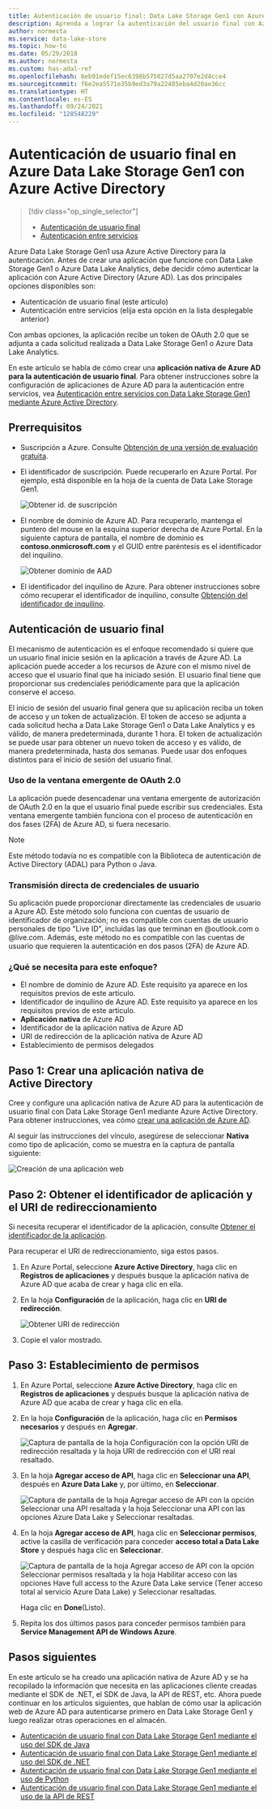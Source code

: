 ```yaml
---
title: Autenticación de usuario final: Data Lake Storage Gen1 con Azure AD
description: Aprenda a lograr la autenticación del usuario final con Azure Data Lake Storage Gen1 mediante Azure Active Directory
author: normesta
ms.service: data-lake-store
ms.topic: how-to
ms.date: 05/29/2018
ms.author: normesta
ms.custom: has-adal-ref
ms.openlocfilehash: 6eb91edef15ec6398b575027d5aa2707e2d4cce4
ms.sourcegitcommit: f6e2ea5571e35b9ed3a79a22485eba4d20ae36cc
ms.translationtype: HT
ms.contentlocale: es-ES
ms.lasthandoff: 09/24/2021
ms.locfileid: "128548229"
---
```

# <a name="end-user-authentication-with-azure-data-lake-storage-gen1-using-azure-active-directory"></a>Autenticación de usuario final en Azure Data Lake Storage Gen1 con Azure Active Directory
> [!div class="op_single_selector"]
> * [Autenticación de usuario final](data-lake-store-end-user-authenticate-using-active-directory.md)
> * [Autenticación entre servicios](data-lake-store-service-to-service-authenticate-using-active-directory.md)
>
>

Azure Data Lake Storage Gen1 usa Azure Active Directory para la autenticación. Antes de crear una aplicación que funcione con Data Lake Storage Gen1 o Azure Data Lake Analytics, debe decidir cómo autenticar la aplicación con Azure Active Directory (Azure AD). Las dos principales opciones disponibles son:

* Autenticación de usuario final (este artículo)
* Autenticación entre servicios (elija esta opción en la lista desplegable anterior)

Con ambas opciones, la aplicación recibe un token de OAuth 2.0 que se adjunta a cada solicitud realizada a Data Lake Storage Gen1 o Azure Data Lake Analytics.

En este artículo se habla de cómo crear una **aplicación nativa de Azure AD para la autenticación de usuario final**. Para obtener instrucciones sobre la configuración de aplicaciones de Azure AD para la autenticación entre servicios, vea [Autenticación entre servicios con Data Lake Storage Gen1 mediante Azure Active Directory](./data-lake-store-service-to-service-authenticate-using-active-directory.md).

## <a name="prerequisites"></a>Prerrequisitos
* Suscripción a Azure. Consulte [Obtención de una versión de evaluación gratuita](https://azure.microsoft.com/pricing/free-trial/).

* El identificador de suscripción. Puede recuperarlo en Azure Portal. Por ejemplo, está disponible en la hoja de la cuenta de Data Lake Storage Gen1.

    ![Obtener id. de suscripción](./media/data-lake-store-end-user-authenticate-using-active-directory/get-subscription-id.png)

* El nombre de dominio de Azure AD. Para recuperarlo, mantenga el puntero del mouse en la esquina superior derecha de Azure Portal. En la siguiente captura de pantalla, el nombre de dominio es **contoso.onmicrosoft.com** y el GUID entre paréntesis es el identificador del inquilino.

    ![Obtener dominio de AAD](./media/data-lake-store-end-user-authenticate-using-active-directory/get-aad-domain.png)

* El identificador del inquilino de Azure. Para obtener instrucciones sobre cómo recuperar el identificador de inquilino, consulte [Obtención del identificador de inquilino](../active-directory/develop/howto-create-service-principal-portal.md#get-tenant-and-app-id-values-for-signing-in).

## <a name="end-user-authentication"></a>Autenticación de usuario final
El mecanismo de autenticación es el enfoque recomendado si quiere que un usuario final inicie sesión en la aplicación a través de Azure AD. La aplicación puede acceder a los recursos de Azure con el mismo nivel de acceso que el usuario final que ha iniciado sesión. El usuario final tiene que proporcionar sus credenciales periódicamente para que la aplicación conserve el acceso.

El inicio de sesión del usuario final genera que su aplicación reciba un token de acceso y un token de actualización. El token de acceso se adjunta a cada solicitud hecha a Data Lake Storage Gen1 o Data Lake Analytics y es válido, de manera predeterminada, durante 1 hora. El token de actualización se puede usar para obtener un nuevo token de acceso y es válido, de manera predeterminada, hasta dos semanas. Puede usar dos enfoques distintos para el inicio de sesión del usuario final.

### <a name="using-the-oauth-20-pop-up"></a>Uso de la ventana emergente de OAuth 2.0
La aplicación puede desencadenar una ventana emergente de autorización de OAuth 2.0 en la que el usuario final puede escribir sus credenciales. Esta ventana emergente también funciona con el proceso de autenticación en dos fases (2FA) de Azure AD, si fuera necesario.

> [!NOTE]
> Este método todavía no es compatible con la Biblioteca de autenticación de Active Directory (ADAL) para Python o Java.
>
>

### <a name="directly-passing-in-user-credentials"></a>Transmisión directa de credenciales de usuario
Su aplicación puede proporcionar directamente las credenciales de usuario a Azure AD. Este método solo funciona con cuentas de usuario de identificador de organización; no es compatible con cuentas de usuario personales de tipo "Live ID", incluidas las que terminan en @outlook.com o @live.com. Además, este método no es compatible con las cuentas de usuario que requieren la autenticación en dos pasos (2FA) de Azure AD.

### <a name="what-do-i-need-for-this-approach"></a>¿Qué se necesita para este enfoque?
* El nombre de dominio de Azure AD. Este requisito ya aparece en los requisitos previos de este artículo.
* Identificador de inquilino de Azure AD. Este requisito ya aparece en los requisitos previos de este artículo.
* **Aplicación nativa** de Azure AD
* Identificador de la aplicación nativa de Azure AD
* URI de redirección de la aplicación nativa de Azure AD
* Establecimiento de permisos delegados


## <a name="step-1-create-an-active-directory-native-application"></a>Paso 1: Crear una aplicación nativa de Active Directory

Cree y configure una aplicación nativa de Azure AD para la autenticación de usuario final con Data Lake Storage Gen1 mediante Azure Active Directory. Para obtener instrucciones, vea cómo [crear una aplicación de Azure AD](../active-directory/develop/howto-create-service-principal-portal.md).

Al seguir las instrucciones del vínculo, asegúrese de seleccionar **Nativa** como tipo de aplicación, como se muestra en la captura de pantalla siguiente:

![Creación de una aplicación web](./media/data-lake-store-end-user-authenticate-using-active-directory/azure-active-directory-create-native-app.png "Creación de una aplicación nativa")

## <a name="step-2-get-application-id-and-redirect-uri"></a>Paso 2: Obtener el identificador de aplicación y el URI de redireccionamiento

Si necesita recuperar el identificador de la aplicación, consulte [Obtener el identificador de la aplicación](../active-directory/develop/howto-create-service-principal-portal.md#get-tenant-and-app-id-values-for-signing-in).

Para recuperar el URI de redireccionamiento, siga estos pasos.

1. En Azure Portal, seleccione **Azure Active Directory**, haga clic en **Registros de aplicaciones** y después busque la aplicación nativa de Azure AD que acaba de crear y haga clic en ella.

2. En la hoja **Configuración** de la aplicación, haga clic en **URI de redirección**.

    ![Obtener URI de redirección](./media/data-lake-store-end-user-authenticate-using-active-directory/azure-active-directory-redirect-uri.png)

3. Copie el valor mostrado.


## <a name="step-3-set-permissions"></a>Paso 3: Establecimiento de permisos

1. En Azure Portal, seleccione **Azure Active Directory**, haga clic en **Registros de aplicaciones** y después busque la aplicación nativa de Azure AD que acaba de crear y haga clic en ella.

2. En la hoja **Configuración** de la aplicación, haga clic en **Permisos necesarios** y después en **Agregar**.

    ![Captura de pantalla de la hoja Configuración con la opción URI de redirección resaltada y la hoja URI de redirección con el URI real resaltado.](./media/data-lake-store-end-user-authenticate-using-active-directory/aad-end-user-auth-set-permission-1.png)

3. En la hoja **Agregar acceso de API**, haga clic en **Seleccionar una API**, después en **Azure Data Lake** y, por último, en **Seleccionar**.

    ![Captura de pantalla de la hoja Agregar acceso de API con la opción Seleccionar una API resaltada y la hoja Seleccionar una API con las opciones Azure Data Lake y Seleccionar resaltadas.](./media/data-lake-store-end-user-authenticate-using-active-directory/aad-end-user-auth-set-permission-2.png)

4.  En la hoja **Agregar acceso de API**, haga clic en **Seleccionar permisos**, active la casilla de verificación para conceder **acceso total a Data Lake Store** y después haga clic en **Seleccionar**.

    ![Captura de pantalla de la hoja Agregar acceso de API con la opción Seleccionar permisos resaltada y la hoja Habilitar acceso con las opciones Have full access to the Azure Data Lake service (Tener acceso total al servicio Azure Data Lake) y Seleccionar resaltadas.](./media/data-lake-store-end-user-authenticate-using-active-directory/aad-end-user-auth-set-permission-3.png)

    Haga clic en **Done**(Listo).

5. Repita los dos últimos pasos para conceder permisos también para **Service Management API de Windows Azure**.

## <a name="next-steps"></a>Pasos siguientes
En este artículo se ha creado una aplicación nativa de Azure AD y se ha recopilado la información que necesita en las aplicaciones cliente creadas mediante el SDK de .NET, el SDK de Java, la API de REST, etc. Ahora puede continuar en los artículos siguientes, que hablan de cómo usar la aplicación web de Azure AD para autenticarse primero en Data Lake Storage Gen1 y luego realizar otras operaciones en el almacén.

* [Autenticación de usuario final con Data Lake Storage Gen1 mediante el uso del SDK de Java](data-lake-store-end-user-authenticate-java-sdk.md)
* [Autenticación de usuario final con Data Lake Storage Gen1 mediante el uso del SDK de .NET](data-lake-store-end-user-authenticate-net-sdk.md)
* [Autenticación de usuario final con Data Lake Storage Gen1 mediante el uso de Python](data-lake-store-end-user-authenticate-python.md)
* [Autenticación de usuario final con Data Lake Storage Gen1 mediante el uso de la API de REST](data-lake-store-end-user-authenticate-rest-api.md)